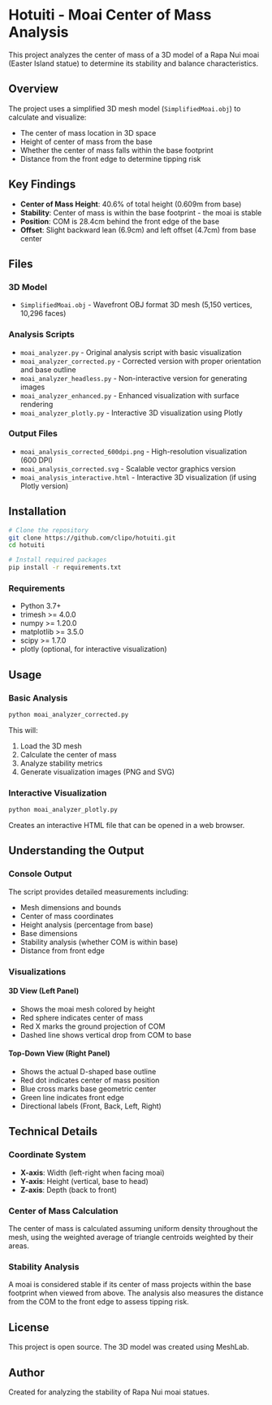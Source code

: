 # Hotuiti - Moai Center of Mass Analysis

This project analyzes the center of mass of a 3D model of a Rapa Nui moai (Easter Island statue) to determine its stability and balance characteristics.

## Overview

The project uses a simplified 3D mesh model (`SimplifiedMoai.obj`) to calculate and visualize:
- The center of mass location in 3D space
- Height of center of mass from the base
- Whether the center of mass falls within the base footprint
- Distance from the front edge to determine tipping risk

## Key Findings

- **Center of Mass Height**: 40.6% of total height (0.609m from base)
- **Stability**: Center of mass is within the base footprint - the moai is stable
- **Position**: COM is 28.4cm behind the front edge of the base
- **Offset**: Slight backward lean (6.9cm) and left offset (4.7cm) from base center

## Files

### 3D Model
- `SimplifiedMoai.obj` - Wavefront OBJ format 3D mesh (5,150 vertices, 10,296 faces)

### Analysis Scripts
- `moai_analyzer.py` - Original analysis script with basic visualization
- `moai_analyzer_corrected.py` - Corrected version with proper orientation and base outline
- `moai_analyzer_headless.py` - Non-interactive version for generating images
- `moai_analyzer_enhanced.py` - Enhanced visualization with surface rendering
- `moai_analyzer_plotly.py` - Interactive 3D visualization using Plotly

### Output Files
- `moai_analysis_corrected_600dpi.png` - High-resolution visualization (600 DPI)
- `moai_analysis_corrected.svg` - Scalable vector graphics version
- `moai_analysis_interactive.html` - Interactive 3D visualization (if using Plotly version)

## Installation

```bash
# Clone the repository
git clone https://github.com/clipo/hotuiti.git
cd hotuiti

# Install required packages
pip install -r requirements.txt
```

### Requirements
- Python 3.7+
- trimesh >= 4.0.0
- numpy >= 1.20.0
- matplotlib >= 3.5.0
- scipy >= 1.7.0
- plotly (optional, for interactive visualization)

## Usage

### Basic Analysis
```bash
python moai_analyzer_corrected.py
```

This will:
1. Load the 3D mesh
2. Calculate the center of mass
3. Analyze stability metrics
4. Generate visualization images (PNG and SVG)

### Interactive Visualization
```bash
python moai_analyzer_plotly.py
```

Creates an interactive HTML file that can be opened in a web browser.

## Understanding the Output

### Console Output
The script provides detailed measurements including:
- Mesh dimensions and bounds
- Center of mass coordinates
- Height analysis (percentage from base)
- Base dimensions
- Stability analysis (whether COM is within base)
- Distance from front edge

### Visualizations

#### 3D View (Left Panel)
- Shows the moai mesh colored by height
- Red sphere indicates center of mass
- Red X marks the ground projection of COM
- Dashed line shows vertical drop from COM to base

#### Top-Down View (Right Panel)
- Shows the actual D-shaped base outline
- Red dot indicates center of mass position
- Blue cross marks base geometric center
- Green line indicates front edge
- Directional labels (Front, Back, Left, Right)

## Technical Details

### Coordinate System
- **X-axis**: Width (left-right when facing moai)
- **Y-axis**: Height (vertical, base to head)
- **Z-axis**: Depth (back to front)

### Center of Mass Calculation
The center of mass is calculated assuming uniform density throughout the mesh, using the weighted average of triangle centroids weighted by their areas.

### Stability Analysis
A moai is considered stable if its center of mass projects within the base footprint when viewed from above. The analysis also measures the distance from the COM to the front edge to assess tipping risk.

## License

This project is open source. The 3D model was created using MeshLab.

## Author

Created for analyzing the stability of Rapa Nui moai statues.